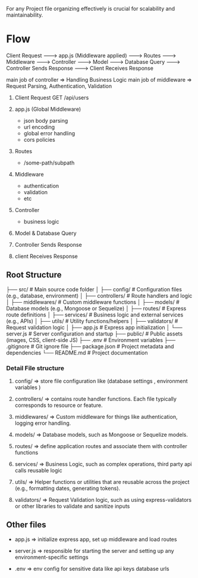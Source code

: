 For any Project file organizing effectively is crucial for scalability and maintainability. 

# Flow

Client Request ---> app.js (Middleware applied) ---> Routes ---> Middleware ---> Controller ---> Model ---> Database Query ---> Controller Sends Response ---> Client Receives Response

main job of controller => Handling Business Logic 
main job of middleware => Request Parsing, Authentication, Validation 


1. Client Request
    GET /api/users

2. app.js (Global Middleware)
    - json body parsing
    - url encoding 
    - global error handling 
    - cors policies

3. Routes
    - /some-path/subpath

4. Middleware
    - authentication 
    - validation 
    - etc
5. Controller
    - business logic 

6. Model & Database Query
7. Controller Sends Response
8. client Receives Response


## Root Structure 

├── src/                   # Main source code folder
│   ├── config/             # Configuration files (e.g., database, environment)
│   ├── controllers/        # Route handlers and logic
│   ├── middlewares/        # Custom middleware functions
│   ├── models/             # Database models (e.g., Mongoose or Sequelize)
│   ├── routes/             # Express route definitions
│   ├── services/           # Business logic and external services (e.g., APIs)
│   ├── utils/              # Utility functions/helpers
│   ├── validators/         # Request validation logic
│   ├── app.js              # Express app initialization
│   └── server.js           # Server configuration and startup
├── public/                 # Public assets (images, CSS, client-side JS)
├── .env                    # Environment variables
├── .gitignore              # Git ignore file
├── package.json            # Project metadata and dependencies
└── README.md               # Project documentation

### Detail File structure 


1. config/ => store file configuration like (database settings , environment variables )

2. controllers/ => contains route handler functions. Each file typically corresponds to resource or feature. 

3. middlewares/ => Custom middleware for things like authentication, logging error handling. 

4. models/ => Database models, such as Mongoose or Sequelize models. 

5. routes/ => define application routes and associate them with controller functions 

6. services/ => Business Logic, such as complex operations, third party api calls reusable logic 

7. utils/ =>  Helper functions or utilities that are reusable across the project (e.g., formatting dates, generating tokens).

8. validators/ => Request Validation logic, such as using express-validators or other libraries to validate and sanitize inputs 

## Other files 

- app.js => initialize express app, set up middleware and load routes

- server.js => responsible for starting the server and setting up any environment-specific settings 

- .env => env config for sensitive data like api keys database urls



